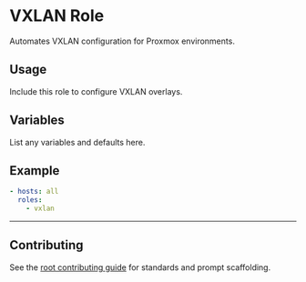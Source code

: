 # VXLAN Role

Automates VXLAN configuration for Proxmox environments.

## Usage
Include this role to configure VXLAN overlays.

## Variables
List any variables and defaults here.

## Example
```yaml
- hosts: all
  roles:
    - vxlan
```

---

## Contributing
See the [root contributing guide](../../docs/contributing.md) for standards and prompt scaffolding.
